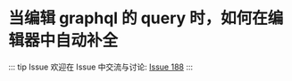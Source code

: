 # 当编辑 graphql 的 query 时，如何在编辑器中自动补全



::: tip Issue 
 欢迎在 Issue 中交流与讨论: [Issue 188](https://github.com/shfshanyue/Daily-Question/issues/188) 
:::




